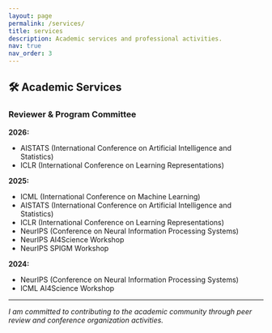 ```yaml
---
layout: page
permalink: /services/
title: services
description: Academic services and professional activities.
nav: true
nav_order: 3
---
```


## 🛠️ Academic Services

### Reviewer & Program Committee

**2026:**
- AISTATS (International Conference on Artificial Intelligence and Statistics)
- ICLR (International Conference on Learning Representations)

**2025:**
- ICML (International Conference on Machine Learning)
- AISTATS (International Conference on Artificial Intelligence and Statistics)
- ICLR (International Conference on Learning Representations)
- NeurIPS (Conference on Neural Information Processing Systems)
- NeurIPS AI4Science Workshop
- NeurIPS SPIGM Workshop

**2024:**
- NeurIPS (Conference on Neural Information Processing Systems)
- ICML AI4Science Workshop

---

*I am committed to contributing to the academic community through peer review and conference organization activities.*

